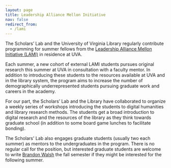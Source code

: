 ```yaml
---
layout: page
title: Leadership Alliance Mellon Initiative
nav: false
redirect_from:
  - /lami
---
```

The Scholars’ Lab and the University of Virginia Library regularly contribute programming for summer fellows from the [Leadership Alliance Mellon Initiative (LAMI)](https://graddiversity.virginia.edu/initiatives/leadership-alliance) in residence at UVA. 

Each summer, a new cohort of external LAMI students pursues original research this summer at UVA in consultation with a faculty mentor. In addition to introducing these students to the resources available at UVA and in the library system, the program aims to increase the number of demographically underrepresented students pursuing graduate work and careers in the academy. 

For our part, the Scholars’ Lab and the Library have collaborated to organize a weekly series of workshops introducing the students to digital humanities and library research methods. The students get a broad introduction to digital research and the resources of the library as they think towards graduate school (in addition to some board game lunches to facilitate bonding). 

The Scholars' Lab also engages graduate students (usually two each summer) as mentors to the undergraduates in the program. There is no regular call for the position, but interested graduate students are welcome to write [Brandon Walsh](mailto:bmw9t@virginia.edu) the fall semester if they might be interested for the following summer.